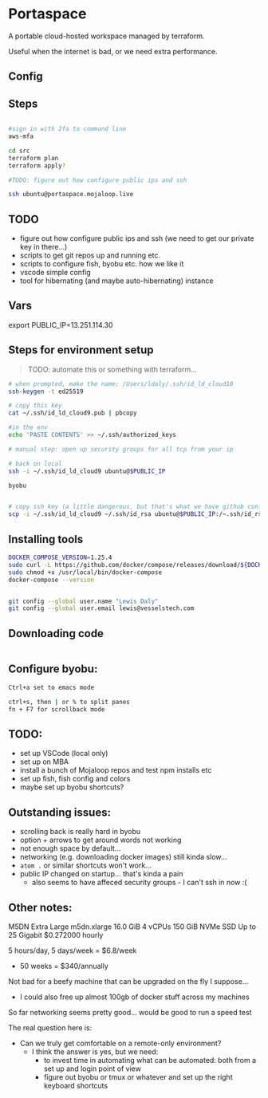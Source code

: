 # Portaspace

A portable cloud-hosted workspace managed by terraform.

Useful when the internet is bad, or we need extra performance.

## Config


## Steps

```bash

#sign in with 2fa to command line
aws-mfa 

cd src
terraform plan
terraform apply?

#TODO: figure out how configure public ips and ssh

ssh ubuntu@portaspace.mojaloop.live

```


## TODO
- figure out how configure public ips and ssh (we need to get our private key in there...)
- scripts to get git repos up and running etc.
- scripts to configure fish, byobu etc. how we like it
- vscode simple config
- tool for hibernating (and maybe auto-hibernating) instance


## Vars

export PUBLIC_IP=13.251.114.30


## Steps for environment setup
> TODO: automate this or something with terraform...

```bash
# when prompted, make the name: /Users/ldaly/.ssh/id_ld_cloud10
ssh-keygen -t ed25519

# copy this key
cat ~/.ssh/id_ld_cloud9.pub | pbcopy

#in the env
echo 'PASTE CONTENTS' >> ~/.ssh/authorized_keys

# manual step: open up security groups for all tcp from your ip

# back on local
ssh -i ~/.ssh/id_ld_cloud9 ubuntu@$PUBLIC_IP

byobu


# copy ssh key (a little dangerous, but that's what we have github configured with...)
scp -i ~/.ssh/id_ld_cloud9 ~/.ssh/id_rsa ubuntu@$PUBLIC_IP:/~.ssh/id_rsa
```


## Installing tools

```bash
DOCKER_COMPOSE_VERSION=1.25.4
sudo curl -L https://github.com/docker/compose/releases/download/${DOCKER_COMPOSE_VERSION}/docker-compose-`uname -s`-`uname -m` -o /usr/local/bin/docker-compose
sudo chmod +x /usr/local/bin/docker-compose
docker-compose --version


git config --global user.name "Lewis Daly"
git config --global user.email lewis@vesselstech.com

```



## Downloading code

```bash

```


## Configure byobu:
```bash
Ctrl+a set to emacs mode

ctrl+s, then | or % to split panes
fn + F7 for scrollback mode
```


## TODO:
- set up VSCode (local only)
- set up on MBA
- install a bunch of Mojaloop repos and test npm installs etc
- set up fish, fish config and colors
- maybe set up byobu shortcuts?


## Outstanding issues:
- scrolling back is really hard in byobu
- option + arrows to get around words not working
- not enough space by default...
- networking (e.g. downloading docker images) still kinda slow...
- `atom .` or similar shortcuts won't work... 
- public IP changed on startup... that's kinda a pain
  - also seems to have affeced security groups - I can't ssh in now :(


## Other notes:

M5DN Extra Large 	m5dn.xlarge 	16.0 GiB 	4 vCPUs 	150 GiB NVMe SSD 	Up to 25 Gigabit
$0.272000 hourly

5 hours/day, 5 days/week
= $6.8/week
* 50 weeks
= $340/annually

Not bad for a beefy machine that can be upgraded on the fly I suppose...
- I could also free up almost 100gb of docker stuff across my machines

So far networking seems pretty good... would be good to run a speed test

The real question here is:
- Can we truly get comfortable on a remote-only environment?
  - I think the answer is yes, but we need:
    - to invest time in automating what can be automated: both from a set up and login point of view
    - figure out byobu or tmux or whatever and set up the right keyboard shortcuts
    